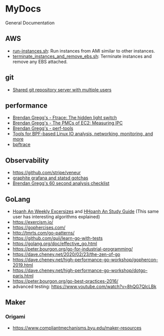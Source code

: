 # MyDocs
General Documentation

## AWS

* [run-instances.sh](https://gist.github.com/lhelman/ce0885d45175189c06dda6eb83397e84): Run instances from AMI similar to other instances.
* [terminate_instances_and_remove_ebs.sh](https://gist.github.com/lhelman/6cdf4407c8b7d5a712e5c01fb18bc7a7): Terminate instances and remove any EBS attached.


## git

* [Shared git repository server with multiple users](https://github.com/lhelman/MyDocs/wiki/Shared-git-repository-server-with-multiple-users)

## performance

* [Brendan Gregg's - Ftrace: The hidden light switch](https://lwn.net/Articles/608497/)
* [Brendan Gregg's - The PMCs of EC2: Measuring IPC](http://www.brendangregg.com/blog/2017-05-04/the-pmcs-of-ec2.html)
* [Brendan Gregg's - perf-tools](https://github.com/brendangregg/perf-tools)
* [Tools for BPF-based Linux IO analysis, networking, monitoring, and more](https://github.com/iovisor/bcc)
* [bpftrace](https://github.com/iovisor/bpftrace)

## Observability

* https://github.com/stripe/veneur
* [graphite grafana and statsd gotchas](https://grafana.com/blog/2016/03/03/25-graphite-grafana-and-statsd-gotchas/)
* [Brendan Gregg's 60 second analysis checklist](observability/60second-checklist.md)

## GoLang

* [Hoanh An Weekly Excersizes](https://www.getrevue.co/profile/hoanhan101) and [HHoanh An Study Guide](https://github.com/hoanhan101/ultimate-go) (This same user has interesting algorithms explained)
* https://exercism.io/
* https://gophercises.com/
* http://tmrts.com/go-patterns/
* https://github.com/quii/learn-go-with-tests
* https://golang.org/doc/effective_go.html
* https://peter.bourgon.org/go-for-industrial-programming/
* https://dave.cheney.net/2020/02/23/the-zen-of-go
* https://dave.cheney.net/high-performance-go-workshop/gophercon-2019.html
* https://dave.cheney.net/high-performance-go-workshop/dotgo-paris.html
* https://peter.bourgon.org/go-best-practices-2016/
* advanced testing: https://www.youtube.com/watch?v=8hQG7QlcLBk

## Maker

### Origami


* https://www.compliantmechanisms.byu.edu/maker-resources
